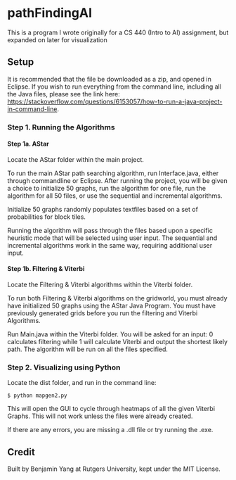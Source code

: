 # pathFindingAI

This is a program I wrote originally for a CS 440 (Intro to AI) assignment, but expanded on later for visualization


## Setup

It is recommended that the file be downloaded as a zip, and opened in Eclipse. If you wish to run everything from the command line, including all the Java files, please see the link here: https://stackoverflow.com/questions/6153057/how-to-run-a-java-project-in-command-line. 


### Step 1. Running the Algorithms

#### Step 1a. AStar

Locate the AStar folder within the main project.

To run the main AStar path searching algorithm, run Interface.java, either through commandline or Eclipse. After running the project, you will be given a choice to initialize 50 graphs, run the algorithm for one file, run the algorithm for all 50 files, or use the sequential and incremental algorithms.

Initialize 50 graphs randomly populates textfiles based on a set of probabilities for block tiles.

Running the algorithm will pass through the files based upon a specific heuristic mode that will be selected using user input. The sequential and incremental algorithms work in the same way, requiring additional user input.


#### Step 1b. Filtering & Viterbi

Locate the Filtering & Viterbi algorithms within the Viterbi folder.

To run both Filtering & Viterbi algorithms on the gridworld, you must already have initialized 50 graphs using the AStar Java Program. You must have previously generated grids before you run the filtering and Viterbi Algorithms.

Run Main.java within the Viterbi folder. You will be asked for an input: 0 calculates filtering while 1 will calculate Viterbi and output the shortest likely path. The algorithm will be run on all the files specified.


### Step 2. Visualizing using Python

Locate the dist folder, and run in the command line:

```
$ python mapgen2.py
```

This will open the GUI to cycle through heatmaps of all the given Viterbi Graphs. This will not work unless the files were already created.

If there are any errors, you are missing a .dll file or try running the .exe.

## Credit

Built by Benjamin Yang at Rutgers University, kept under the MIT License.

